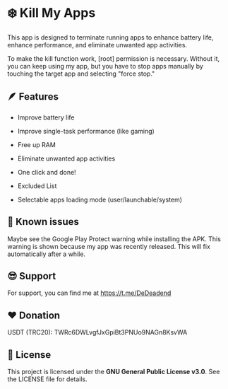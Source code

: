 # ❄️ Kill My Apps

This app is designed to terminate running apps to enhance battery life, enhance performance, and eliminate unwanted app activities.

To make the kill function work, [root] permission is necessary. Without it, you can keep using my app, but you have to stop apps manually by touching the target app and selecting "force stop."


## 🪶 Features

- Improve battery life

- Improve single-task performance (like gaming)

- Free up RAM

- Eliminate unwanted app activities

- One click and done!

- Excluded List

- Selectable apps loading mode (user/launchable/system)


## 📌 Known issues

Maybe see the Google Play Protect warning while installing the APK. This warning is shown because my app was recently released. This will fix automatically after a while.


## 😎 Support

For support, you can find me at https://t.me/DeDeadend

## ❤️ Donation

USDT (TRC20): TWRc6DWLvgfJxGpiBt3PNUo9NAGn8KsvWA

## 📜 License

This project is licensed under the **GNU General Public License v3.0**.
See the LICENSE file for details.
